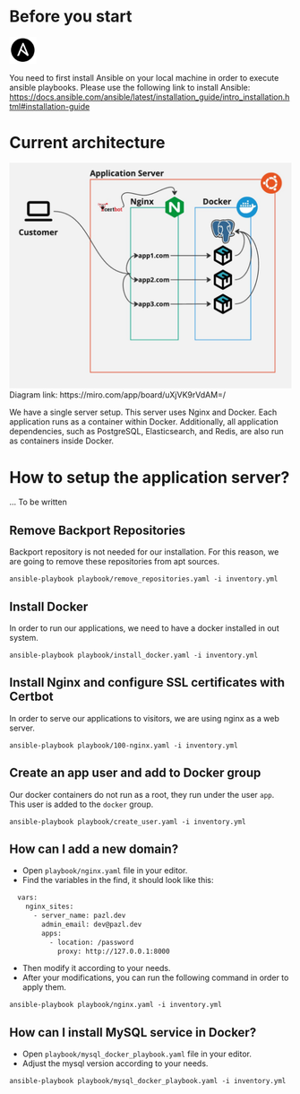 # Before you start
<img src="assets/ansible-svgrepo-com.svg" width="48px" alt="Ansible logo">

You need to first install Ansible on your local machine in order to execute ansible playbooks. Please use the following link to install Ansible: https://docs.ansible.com/ansible/latest/installation_guide/intro_installation.html#installation-guide

# Current architecture
<div style="text-align: center;">
  <img src="assets/application-server-plan.jpg" alt="Application server plan">
</div>
Diagram link: https://miro.com/app/board/uXjVK9rVdAM=/

We have a single server setup. This server uses Nginx and Docker. Each application runs as a container within Docker. Additionally, all application dependencies, such as PostgreSQL, Elasticsearch, and Redis, are also run as containers inside Docker.

# How to setup the application server?
... To be written

## Remove Backport Repositories
Backport repository is not needed for our installation. For this reason,
we are going to remove these repositories from apt sources.
```
ansible-playbook playbook/remove_repositories.yaml -i inventory.yml
```

## Install Docker
In order to run our applications, we need to have a docker installed in out system.
```
ansible-playbook playbook/install_docker.yaml -i inventory.yml
```

## Install Nginx and configure SSL certificates with Certbot
In order to serve our applications to visitors, we are using nginx as a web server.
```
ansible-playbook playbook/100-nginx.yaml -i inventory.yml
```

## Create an app user and add to Docker group
Our docker containers do not run as a root, they run under the user `app`. This
user is added to the `docker` group.
```
ansible-playbook playbook/create_user.yaml -i inventory.yml
```

## How can I add a new domain?
- Open `playbook/nginx.yaml` file in your editor.
- Find the variables in the find, it should look like this:
```
  vars:
    nginx_sites:
      - server_name: pazl.dev
        admin_email: dev@pazl.dev
        apps:
          - location: /password
            proxy: http://127.0.0.1:8000
```
- Then modify it according to your needs.
- After your modifications, you can run the following command in order to apply them.
```
ansible-playbook playbook/nginx.yaml -i inventory.yml
```

## How can I install MySQL service in Docker?
- Open `playbook/mysql_docker_playbook.yaml` file in your editor.
- Adjust the mysql version according to your needs.
```
ansible-playbook playbook/mysql_docker_playbook.yaml -i inventory.yml
```
